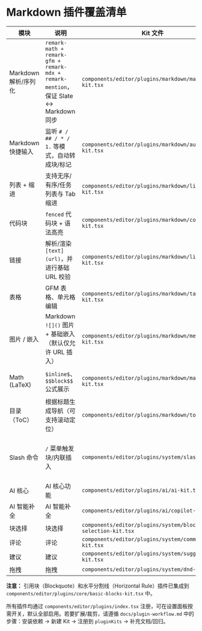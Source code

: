 # Markdown 插件覆盖清单

| 模块                 | 说明                                                                                  | Kit 文件                                                   | 关键依赖                                                                                                                                                |
| -------------------- | ------------------------------------------------------------------------------------- | ---------------------------------------------------------- | ------------------------------------------------------------------------------------------------------------------------------------------------------- |
| Markdown 解析/序列化 | `remark-math + remark-gfm + remark-mdx + remark-mention`，保证 Slate ↔ Markdown 同步 | `components/editor/plugins/markdown/markdown-kit.tsx`      | `@platejs/markdown`, `remark-gfm`, `remark-math`                                                                                                        |
| Markdown 快捷输入    | 监听 `# / ## / * / 1.` 等模式，自动转成块/标记                                        | `components/editor/plugins/markdown/autoformat-kit.tsx`    | `@platejs/autoformat`, `@platejs/code-block`, `@platejs/list`                                                                                           |
| 列表 + 缩进          | 支持无序/有序/任务列表与 Tab 缩进                                                     | `components/editor/plugins/markdown/list-kit.tsx`          | `@platejs/list`, `@platejs/indent`                                                                                                                      |
| 代码块               | `fenced` 代码块 + 语法高亮                                                            | `components/editor/plugins/markdown/code-block-kit.tsx`    | `@platejs/code-block`, `lowlight`                                                                                                                       |
| 链接                 | 解析/渲染 `[text](url)`，并进行基础 URL 校验                                          | `components/editor/plugins/markdown/link-kit.tsx`          | `@platejs/link`                                                                                                                                         |
| 表格                 | GFM 表格、单元格编辑                                                                  | `components/editor/plugins/markdown/table-kit.tsx`         | `@platejs/table`                                                                                                                                        |
| 图片 / 嵌入          | Markdown `![]()` 图片 + 基础嵌入（默认仅允许 URL 插入）                               | `components/editor/plugins/markdown/media-kit.tsx`         | `@platejs/media` + UI：`npx shadcn add https://platejs.org/r/media-image-node` / `media-toolbar` / `caption`                                            |
| Math (LaTeX)         | `$inline$`、`$$block$$` 公式展示                                                      | `components/editor/plugins/markdown/math-kit.tsx`          | `@platejs/math`, `katex` + UI：`npx shadcn add https://platejs.org/r/equation-node`                                                                     |
| 目录（ToC）          | 根据标题生成导航（可支持滚动定位）                                                    | `components/editor/plugins/markdown/toc-kit.tsx`           | `@platejs/toc` + UI：`npx shadcn add https://platejs.org/r/toc-node`                                                                                    |
| Slash 命令           | `/` 菜单触发块/内联插入                                                               | `components/editor/plugins/system/slash-kit.tsx`           | `@platejs/slash-command`, `@platejs/combobox` + UI：`npx shadcn add https://platejs.org/r/slash-node`，行为逻辑集中在 `components/editor/transforms.ts` |
| AI 核心              | AI 核心功能                                                                           | `components/editor/plugins/ai/ai-kit.tsx`                  | `@platejs/ai`                                                                                                                                           |
| AI 智能补全          | AI 智能补全                                                                           | `components/editor/plugins/ai/copilot-kit.tsx`             | `@platejs/ai`                                                                                                                                           |
| 块选择               | 块选择                                                                                | `components/editor/plugins/system/block-selection-kit.tsx` | `@platejs/block-selection`                                                                                                                              |
| 评论                 | 评论                                                                                  | `components/editor/plugins/system/comment-kit.tsx`         | `@platejs/comments`                                                                                                                                     |
| 建议                 | 建议                                                                                  | `components/editor/plugins/system/suggestion-kit.tsx`      | `@platejs/suggestion`                                                                                                                                   |
| 拖拽                 | 拖拽                                                                                  | `components/editor/plugins/system/dnd-kit.tsx`             | `@platejs/dnd`                                                                                                                                          |

**注意：** 引用块（Blockquote）和水平分割线（Horizontal Rule）插件已集成到 `components/editor/plugins/core/basic-blocks-kit.tsx` 中。

所有插件均通过 `components/editor/plugins/index.tsx` 注册，可在设置面板按需开关，默认全部启用。若要扩展/裁剪，请遵循 `docs/plugin-workflow.md` 中的步骤：安装依赖 → 新建 Kit → 注册到 `pluginKits` → 补充文档/回归。
